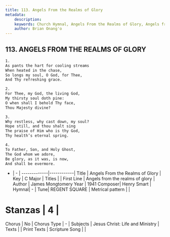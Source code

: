 ```yaml
---
title: 113. Angels From the Realms of Glory
metadata:
    description: 
    keywords: Church Hymnal, Angels From the Realms of Glory, Angels from the realms of glory, 
    author: Brian Onang'o
---
```



## 113. ANGELS FROM THE REALMS OF GLORY

```txt
1.
As pants the hart for cooling streams
When heated in the chase,
So longs my soul, O God, for Thee,
And Thy refreshing grace.

2.
For Thee, my God, the living God,
My thirsty soul doth pine:
O when shall I behold Thy face,
Thou Majesty divine?

3.
Why restless, why cast down, my soul?
Hope still, and thou shalt sing
The praise of Him who is thy God,
Thy health’s eternal spring.

4.
To Father, Son, and Holy Ghost,
The God whom we adore,
Be glory, as it was, is now,
And shall be evermore.
```

- |   -  |
-------------|------------|
Title | Angels From the Realms of Glory |
Key | C Major |
Titles |  |
First Line | Angels from the realms of glory |
Author | James Mongtomery
Year | 1941
Composer| Henry Smart |
Hymnal|  - |
Tune| REGENT SQUARE |
Metrical pattern | |
# Stanzas | 4 |
Chorus | No |
Chorus Type | - |
Subjects | Jesus Christ: Life and Ministry |
Texts |  |
Print Texts | 
Scripture Song |  |
  
